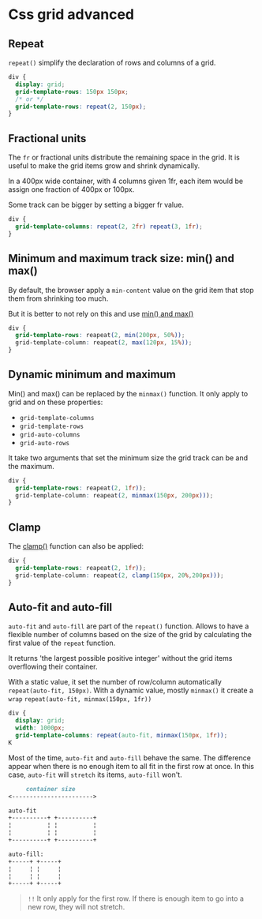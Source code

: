 # Css grid advanced

## Repeat

`repeat()` simplify the declaration of rows and columns of a grid.

```css
div {
  display: grid;
  grid-template-rows: 150px 150px;
  /* or */
  grid-template-rows: repeat(2, 150px);
}
```

## Fractional units

The `fr` or fractional units distribute the remaining space in the grid.
It is useful to make the grid items grow and shrink dynamically.

In a 400px wide container, with 4 columns given 1fr, each item would be
assign one fraction of 400px or 100px.

Some track can be bigger by setting a bigger fr value.
```css
div {
  grid-template-columns: repeat(2, 2fr) repeat(3, 1fr);
}
```

## Minimum and maximum track size: min() and max()

By default, the browser apply a `min-content` value on the grid item that
stop them from shrinking too much.

But it is better to not rely on this and use [min() and max()](css_functions#min)

```css
div {
  grid-template-rows: reapeat(2, min(200px, 50%));
  grid-template-column: reapeat(2, max(120px, 15%));
}
```
## Dynamic minimum and maximum

Min() and max() can be replaced by the `minmax()` function.
It only apply to grid and on these properties:

- `grid-template-columns`
- `grid-template-rows`
- `grid-auto-columns`
- `grid-auto-rows`

It take two arguments that set the minimum size the grid track can be
and the maximum.

```css
div {
  grid-template-rows: reapeat(2, 1fr));
  grid-template-column: reapeat(2, minmax(150px, 200px)));
}
```
## Clamp

The [clamp()](css_functions#clamp) function can also be applied:

```css
div {
  grid-template-rows: reapeat(2, 1fr));
  grid-template-column: reapeat(2, clamp(150px, 20%,200px)));
}
```

## Auto-fit and auto-fill

`auto-fit` and `auto-fill` are part of the `repeat()` function.
Allows to have a flexible number of columns based on the size of the grid
by calculating the first value of the `repeat` function.

It returns 'the largest possible positive integer' without the grid items
overflowing their container.

With a static value, it set the number of row/column automatically `repeat(auto-fit, 150px)`.
With a dynamic value, mostly `minmax()` it create a `wrap` `repeat(auto-fit, minmax(150px, 1fr))`

```css
div {
  display: grid;
  width: 1000px;
  grid-template-columns: repeat(auto-fit, minmax(150px, 1fr));
K
```

Most of the time, `auto-fit` and `auto-fill` behave the same.
The difference appear when there is no enough item to all fit in the first
row at once. In this case, `auto-fit` will `stretch` its items, `auto-fill` won't.

```md
     container size
<----------------------->

auto-fit
+----------+ +----------+
¦          ¦ ¦          ¦
¦          ¦ ¦          ¦
+----------+ +----------+

auto-fill:
+-----+ +-----+
¦     ¦ ¦     ¦
¦     ¦ ¦     ¦
+-----+ +-----+
```
>`!!` It only apply for the first row. 
> If there is enough item to go into a new row, they will not stretch.
